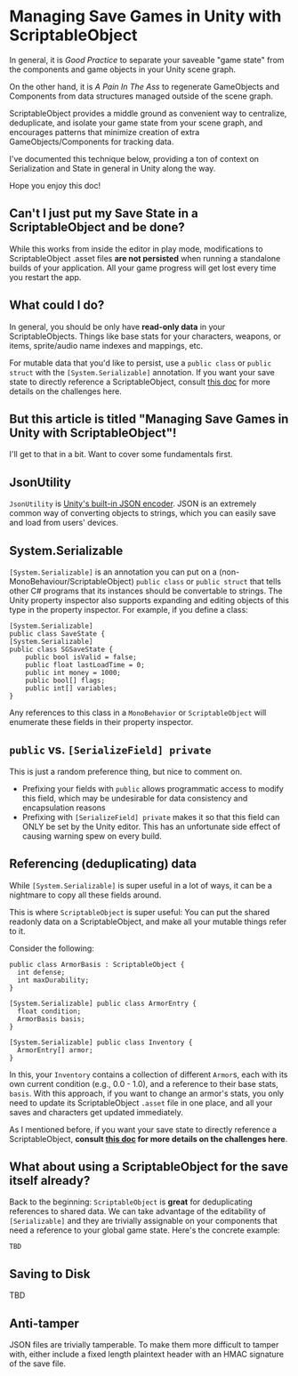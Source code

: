 # Managing Save Games in Unity with ScriptableObject

In general, it is *Good Practice* to separate your saveable "game state" from the components and game objects in your Unity scene graph.

On the other hand, it is *A Pain In The Ass* to regenerate GameObjects and Components from data structures managed outside of the scene graph.

ScriptableObject provides a middle ground as convenient way to centralize, deduplicate, and isolate your game state from your scene graph, and encourages patterns that minimize creation of extra GameObjects/Components for tracking data.

I've documented this technique below, providing a ton of context on Serialization and State in general in Unity along the way.

Hope you enjoy this doc!

## Can't I just put my Save State in a ScriptableObject and be done?

While this works from inside the editor in play mode, modifications to ScriptableObject .asset files **are not persisted**
when running a standalone builds of your application.  All your game progress will get lost every time you restart the app.

## What could I do?

In general, you should be only have **read-only data** in your ScriptableObjects.  Things like base stats for your
characters, weapons, or items, sprite/audio name indexes and mappings, etc.

For mutable data that you'd like to persist, use a `public class` or `public struct` with the `[System.Serializable]`
annotation.  If you want your save state to directly reference a ScriptableObject, consult [this doc](https://github.com/fmoo/Orange/tree/master/Assets/Scripts/Serialization)
for more details on the challenges here.

## But this article is titled "Managing Save Games in Unity with ScriptableObject"!

I'll get to that in a bit.  Want to cover some fundamentals first.

## JsonUtility

`JsonUtility` is [Unity's built-in JSON encoder](https://docs.unity3d.com/ScriptReference/JsonUtility.html).  JSON is an
extremely common way of converting objects to strings, which you can easily save and load from users' devices.

## System.Serializable

`[System.Serializable]` is an annotation you can put on a (non-MonoBehaviour/ScriptableObject) `public class` or `public struct`
that tells other C# programs that its instances should be convertable to strings.  The Unity property inspector also supports
expanding and editing objects of this type in the property inspector.  For example, if you define a class:
```
[System.Serializable]
public class SaveState {
[System.Serializable]
public class SGSaveState {
    public bool isValid = false;
    public float lastLoadTime = 0;
    public int money = 1000;
    public bool[] flags;
    public int[] variables;
}
```

Any references to this class in a `MonoBehavior` or `ScriptableObject` will enumerate these fields in their property inspector.

## `public` vs. `[SerializeField] private`

This is just a random preference thing, but nice to comment on.

- Prefixing your fields with `public` allows programmatic access to modify this field, which may be undesirable for data consistency and encapsulation reasons
- Prefixing with `[SerializeField] private` makes it so that this field can ONLY be set by the Unity editor.  This has an unfortunate side effect of causing warning spew on every build.

## Referencing (deduplicating) data

While `[System.Serializable]` is super useful in a lot of ways, it can be a nightmare to copy all these fields around.

This is where `ScriptableObject` is super useful: You can put the shared readonly data on a ScriptableObject,
and make all your mutable things refer to it.

Consider the following:
```
public class ArmorBasis : ScriptableObject {
  int defense;
  int maxDurability;
}

[System.Serializable] public class ArmorEntry {
  float condition;
  ArmorBasis basis;
}

[System.Serializable] public class Inventory {
  ArmorEntry[] armor;
}
```

In this, your `Inventory` contains a collection of different `Armor`s, each with its own current condition (e.g., 0.0 - 1.0), and
a reference to their base stats, `basis`.  With this approach, if you want to change an armor's stats, you only need to
update its ScriptableObject `.asset` file in one place, and all your saves and characters get updated immediately.

As I mentioned before, if you want your save state to directly reference a ScriptableObject, **consult [this doc](https://github.com/fmoo/Orange/tree/master/Assets/Scripts/Serialization)
for more details on the challenges here**.

## What about using a ScriptableObject for the save itself already?

Back to the beginning: `ScriptableObject` is **great** for deduplicating references to shared data.  We can take advantage of
the editability of `[Serializable]` and they are trivially assignable on your components that need a reference to your
global game state.  Here's the concrete example:
```
TBD
```

## Saving to Disk

TBD

## Anti-tamper
JSON files are trivially tamperable.  To make them more difficult to tamper with, either include a fixed length
plaintext header with an HMAC signature of the save file.

